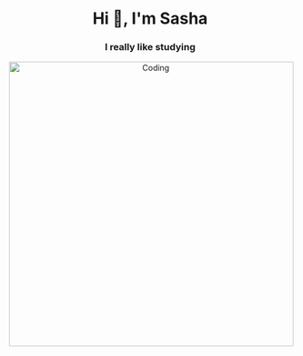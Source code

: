 <h1 align="center">Hi 👋, I'm Sasha</h1>
<h3 align="center">I really like studying</h3>
<div align='center'>
<img align="right" alt="Coding" width="500" src="https://www.google.com/url?sa=i&url=https%3A%2F%2Fwww.spreadshirt.ie%2Fshop%2Fdesign%2Fi%2Bam%2Ba%2Bhacker%2Bcrocodile%2Bi%2Bam%2Ba%2Bhacker%2Bcrocodile%2Bmens%2Bt-shirt-D5d374cbbe0c08376782b0e18%3Fsellable%3DlzaDex9w3ycR889kMzvG-6-7&psig=AOvVaw2OtqwboMjmpAv-bHWgREPe&ust=1682438632621000&source=images&cd=vfe&ved=0CBEQjRxqFwoTCNiHrLzywv4CFQAAAAAdAAAAABAD">
</div>




